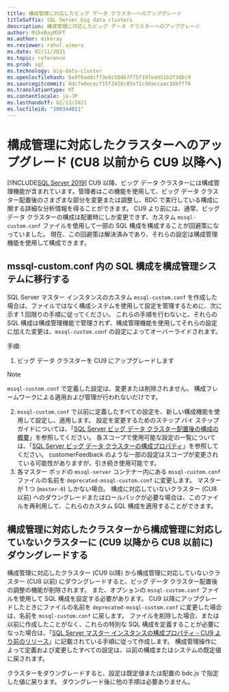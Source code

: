 ```yaml
---
title: 構成管理に対応したビッグ データ クラスターへのアップグレード
titleSuffix: SQL Server big data clusters
description: 構成管理に対応したビッグ データ クラスターへのアップグレード
author: MikeRayMSFT
ms.author: mikeray
ms.reviewer: rahul.ajmera
ms.date: 02/11/2021
ms.topic: reference
ms.prod: sql
ms.technology: big-data-cluster
ms.openlocfilehash: 0a9f6addcf73e0c50d67f75f19fedd51b2f3dbc9
ms.sourcegitcommit: 8dc7e0ececf15f3438c05ef2c9daccaac1bbff78
ms.translationtype: HT
ms.contentlocale: ja-JP
ms.lasthandoff: 02/13/2021
ms.locfileid: "100344011"
---
```

# <a name="upgrading-to-a-configuration-management-enabled-cluster-cu8-or-lower-to-cu9"></a>構成管理に対応したクラスターへのアップグレード (CU8 以前から CU9 以降へ)

[!INCLUDE[SQL Server 2019](../includes/applies-to-version/sqlserver2019.md)]
CU9 以降、ビッグ データ クラスターには構成管理機能が含まれています。管理者はこの機能を使用して、ビッグ データ クラスター配置後のさまざまな部分を変更または調整し、BDC で実行している構成に関する詳細な分析情報を得ることができます。 CU9 より前には、通常、ビッグ データ クラスターの構成は配置時にしか変更できず、カスタム `mssql-custom.conf` ファイルを使用して一部の SQL 構成を構成することが回避策になっていました。 現在、この回避策は解決済みであり、それらの設定は構成管理機能を使用して構成できます。

## <a name="migrating-sql-configurations-in-mssql-customconf-to-the-configuration-management-system"></a>mssql-custom.conf 内の SQL 構成を構成管理システムに移行する
SQL Server マスター インスタンスのカスタム `mssql-custom.conf` を作成した場合は、ファイルではなく構成システムを使用して設定を管理するために、次に示す 1 回限りの手順に従ってください。 これらの手順を行わないと、それらの SQL 構成は構成管理機能で管理されず、構成管理機能を使用してそれらの設定に加えた変更は、`mssql-custom.conf` の設定によってオーバーライドされます。

手順:
1. ビッグ データ クラスターを CU9 にアップグレードします
> [!NOTE]
> `mssql-custom.conf` で定義した設定は、変更または削除されません。 構成フレームワークによる適用および管理が行われないだけです。

2. `mssql-custom.conf` で以前に定義したすべての設定を、新しい構成機能を使用して設定し、適用します。 設定を変更するためのステップ バイ ステップ ガイドについては、「[SQL Server ビッグ データ クラスター配置後の構成の概要](configure-bdc-postdeployment.md)」を参照してください。 各スコープで使用可能な設定の一覧については、「[SQL Server ビッグ データ クラスターの構成プロパティ](reference-config-bdc-overview.md)」を参照してください。 customerFeedback のような一部の設定はスコープが変更されている可能性がありますが、引き続き使用可能です。
3. 各マスター ポッドの `mssql-server` コンテナー内にある `mssql-custom.conf` ファイルの名前を `deprecated-mssql-custom.conf` に変更します。 マスターが 1 つ (`master-0`) しかない場合。 構成に対応していないクラスター (CU8 以前) へのダウングレードまたはロールバックが必要な場合は、このファイルを再利用して、これらのカスタム SQL 構成を適用することができます。

## <a name="downgrading-from-a-configuration-management-enabled-cluster-to-a-non-configuration-management-enabled-cluster-cu9-to-cu8-or-lower"></a>構成管理に対応したクラスターから構成管理に対応していないクラスターに (CU9 以降から CU8 以前に) ダウングレードする
構成管理に対応したクラスター (CU9 以降) から構成管理に対応していないクラスター (CU8 以前) にダウングレードすると、ビッグ データ クラスター配置後の調整の機能が削除されます。 また、オプションの `mssql-custom.conf` ファイルを使用して SQL 構成を設定する必要があります。 CU9 以降にアップグレードしたときにファイルの名前を `deprecated-mssql-custom.conf` に変更した場合は、名前を `mssql-custom.conf` に戻します。 ファイルを削除した場合、または以前に作成したことがなく、これらの特別な SQL 構成を定義することが必要になった場合は、「[SQL Server マスター インスタンスの構成プロパティ - CU9 より前のリリース](reference-config-master-instance.md)」に記載されている手順に従って作成します。 構成管理操作によって定義および変更したすべての設定は、以前の構成またはシステムの既定値に戻されます。 

クラスターをダウングレードすると、設定は既定値または配置の bdc.js で指定した値に戻ります。 ダウングレード後に他の手順は必要ありません。
